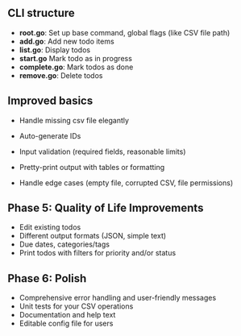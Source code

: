 ## CLI structure

- **root.go**: Set up base command, global flags (like CSV file path)
- **add.go**: Add new todo items
- **list.go**: Display todos
- **start.go** Mark todo as in progress
- **complete.go**: Mark todos as done
- **remove.go**: Delete todos

## Improved basics

- Handle missing csv file elegantly
- Auto-generate IDs
- Input validation (required fields, reasonable limits)
- Pretty-print output with tables or formatting

- Handle edge cases (empty file, corrupted CSV, file permissions)

## Phase 5: Quality of Life Improvements

- Edit existing todos
- Different output formats (JSON, simple text)
- Due dates, categories/tags
- Print todos with filters for priority and/or status

## Phase 6: Polish

- Comprehensive error handling and user-friendly messages
- Unit tests for your CSV operations
- Documentation and help text
- Editable config file for users
